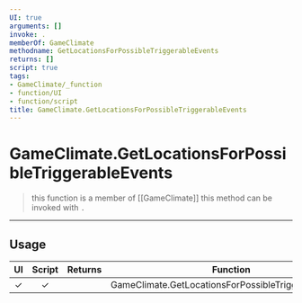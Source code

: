 ```yaml
---
UI: true
arguments: []
invoke: .
memberOf: GameClimate
methodname: GetLocationsForPossibleTriggerableEvents
returns: []
script: true
tags:
- GameClimate/_function
- function/UI
- function/script
title: GameClimate.GetLocationsForPossibleTriggerableEvents
---
```

# GameClimate.GetLocationsForPossibleTriggerableEvents
> this function is a member of [[GameClimate]]
> this method can be invoked with `.`
-----
## Usage
|  UI | Script | Returns | Function | Arguments |
|:---:|:------:|-------:|:--------:|:---------|
|✓|✓||GameClimate.GetLocationsForPossibleTriggerableEvents||
